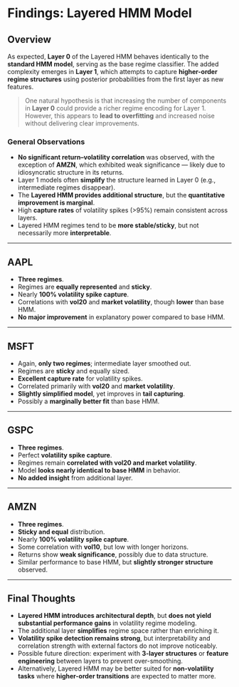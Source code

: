# Findings: Layered HMM Model

## Overview

As expected, **Layer 0** of the Layered HMM behaves identically to the **standard HMM model**, serving as the base regime classifier. The added complexity emerges in **Layer 1**, which attempts to capture **higher-order regime structures** using posterior probabilities from the first layer as new features.

> One natural hypothesis is that increasing the number of components in **Layer 0** could provide a richer regime encoding for Layer 1. However, this appears to **lead to overfitting** and increased noise without delivering clear improvements.

### General Observations

- **No significant return–volatility correlation** was observed, with the exception of **AMZN**, which exhibited weak significance — likely due to idiosyncratic structure in its returns.
- Layer 1 models often **simplify** the structure learned in Layer 0 (e.g., intermediate regimes disappear).
- The **Layered HMM provides additional structure**, but the **quantitative improvement is marginal**.
- High **capture rates** of volatility spikes (>95%) remain consistent across layers.
- Layered HMM regimes tend to be **more stable/sticky**, but not necessarily more **interpretable**.

---

## AAPL

- **Three regimes**.
- Regimes are **equally represented** and **sticky**.
- Nearly **100% volatility spike capture**.
- Correlations with **vol20** and **market volatility**, though **lower** than base HMM.
- **No major improvement** in explanatory power compared to base HMM.

---

## MSFT

- Again, **only two regimes**; intermediate layer smoothed out.
- Regimes are **sticky** and equally sized.
- **Excellent capture rate** for volatility spikes.
- Correlated primarily with **vol20** and **market volatility**.
- **Slightly simplified model**, yet improves in **tail capturing**.
- Possibly a **marginally better fit** than base HMM.

---

## GSPC

- **Three regimes**.
- Perfect **volatility spike capture**.
- Regimes remain **correlated with vol20 and market volatility**.
- Model **looks nearly identical to base HMM** in behavior.
- **No added insight** from additional layer.

---

## AMZN

- **Three regimes**.
- **Sticky and equal** distribution.
- Nearly **100% volatility spike capture**.
- Some correlation with **vol10**, but low with longer horizons.
- Returns show **weak significance**, possibly due to data structure.
- Similar performance to base HMM, but **slightly stronger structure** observed.

---

## Final Thoughts

- **Layered HMM introduces architectural depth**, but **does not yield substantial performance gains** in volatility regime modeling.
- The additional layer **simplifies** regime space rather than enriching it.
- **Volatility spike detection remains strong**, but interpretability and correlation strength with external factors do not improve noticeably.
- Possible future direction: experiment with **3-layer structures** or **feature engineering** between layers to prevent over-smoothing.
- Alternatively, Layered HMM may be better suited for **non-volatility tasks** where **higher-order transitions** are expected to matter more.